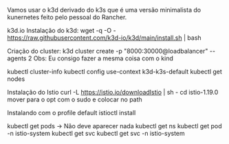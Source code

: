 Vamos usar o k3d derivado do k3s que é uma versão minimalista do kunernetes feito pelo pessoal do Rancher.

k3d.io
Instalação do k3d:
wget -q -O - https://raw.githubusercontent.com/k3d-io/k3d/main/install.sh | bash

Criação do cluster:
k3d cluster create -p "8000:30000@loadbalancer" --agents 2
Obs: Eu consigo fazer a mesma coisa com o kind

kubectl cluster-info
kubectl config use-context k3d-k3s-default
kubectl get nodes

Instalação do Istio
curl -L https://istio.io/downloadIstio | sh -
cd istio-1.19.0
mover para o opt com o sudo e colocar no path

Instalando com o profile default
istioctl install

kubectl get pods -> Não deve aparecer nada
kubectl get ns
kubectl get pod -n istio-system
kubectl get svc
kubectl get svc -n istio-system
